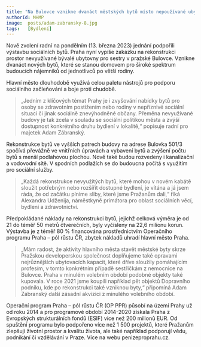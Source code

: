 ```yaml
---
title: "Na Bulovce vznikne dvanáct městských bytů místo nepoužívané ubytovny nemocničních sester"
authorId: MHMP
image:  posts/adam-zabransky-8.jpg
tags:   [Bydlení]
---
```


Nově zvolení radní na pondělním (13. března 2023) jednání podpořili výstavbu sociálních bytů. Praha nyní vypíše zakázku na rekonstrukci prostor nevyužívané bývalé ubytovny pro sestry v pražské Bulovce. Vznikne dvanáct nových bytů, které se stanou domovem pro široké spektrum budoucích nájemníků od jednotlivců po větší rodiny.

Hlavní město dlouhodobě využívá celou paletu nástrojů pro podporu sociálního začleňování a boje proti chudobě. 

> „Jedním z klíčových témat Prahy je i zvyšování nabídky bytů pro osoby se zdravotním postižením nebo rodiny v nepříznivé sociální situaci či jinak sociálně znevýhodněné občany. Přeměna nevyužívané budovy je tak zcela v souladu se sociální politikou města a zvýší dostupnost konkrétního druhu bydlení v lokalitě,“ popisuje radní pro majetek Adam Zábranský.

Rekonstrukce bytů ve vyšších patrech budovy na adrese Bulovka 501/3 spočívá převážně ve vnitřních úpravách a vybavení bytů a zvýšení počtu bytů s menší podlahovou plochou. Nově také budou rozvedeny i kanalizační a vodovodní sítě. V spodních podlažích se do budoucna počítá s využitím pro sociální služby. 

> „Každá rekonstrukce nevyužitých bytů, které mohou v novém kabátě sloužit potřebným nebo rozšířit dostupné bydlení, je vítána a já jsem ráda, že od začátku plníme sliby, které jsme Pražanům dali,“ říká Alexandra Udženija, náměstkyně primátora pro oblast sociálních věcí, bydlení a zdravotnictví.

Předpokládané náklady na rekonstrukci bytů, jejichž celková výměra je od 21 do téměř 50 metrů čtverečních, byly vyčísleny na 22,6 milionu korun. Výstavba je z téměř 80 % financována prostřednictvím Operačního programu Praha – pól růstu ČR, zbytek nákladů uhradí hlavní město Praha.

> „Mám radost, že aktivity hlavního města stavět městské byty skrze Pražskou developerskou společnost doplňujeme také opravami nejrůznějších ubytovacích kapacit, které dříve sloužily pomáhajícím profesím, v tomto konkrétním případě sestřičkám z nemocnice na Bulovce. Praha v minulém volebním období podobné objekty také kupovala. V roce 2021 jsme koupili například pět objektů Dopravního podniku, kde po rekonstrukci také vzniknou byty,“ připomíná Adam Zábranský další zásadní akvizici z minulého volebního období.

Operační program Praha – pól růstu ČR (OP PPR) působí na území Prahy už od roku 2014 a pro programové období 2014-2020 získala Praha z Evropských strukturálních fondů (ESIF) více než 200 milionů EUR. Od spuštění programu bylo podpořeno více než 1 500 projektů, které Pražanům zlepšují životní prostor a kvalitu života, ale také například podporují vědu, podnikání či vzdělávání v Praze. Více na webu penizeproprahu.cz.


